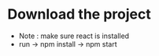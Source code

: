 # Download the project 
- Note : make sure react is installed <br>
- run -> npm install -> npm start


